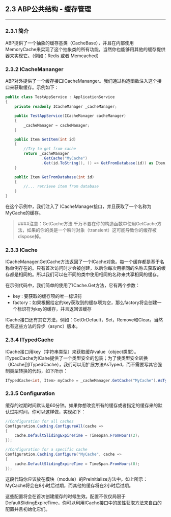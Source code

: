## 2.3 ABP公共结构 - 缓存管理
------------------------------
### 2.3.1 简介
ABP提供了一个抽象的缓存基类（CacheBase），并且在内部使用 MemoryCache来实现了这个抽象类的所有功能，当然你也能够用其他的缓存提供器来实现它。（例如：Redis 或者 Memcached）

### 2.3.2 ICacheMananger
ABP对外提供了一个缓存接口ICacheMananger。我们通过构造函数注入这个接口来获取缓存。示例如下：
```csharp
public class TestAppService : ApplicationService
{
    private readonly ICacheManager _cacheManager;

    public TestAppService(ICacheManager cacheManager)
    {
        _cacheManager = cacheManager;
    }

    public Item GetItem(int id)
    {
        //Try to get from cache
        return _cacheManager
                .GetCache("MyCache")
                .Get(id.ToString(), () => GetFromDatabase(id)) as Item;
    }

    public Item GetFromDatabase(int id)
    {
        //... retrieve item from database
    }
}
```
在这个示例中，我们注入了 ICacheManager接口，并且获取了一个名称为MyCache的缓存。

>####注意：GetCache方法
>千万不要在你的构造函数中使用GetCache方法，如果的你的类是一个瞬时对象（transient）这可能导致你的缓存被dispose掉。

### 2.3.3 ICache
ICacheManager.GetCache方法返回了一个ICache对象。每一个缓存都是基于名称单例存在的。只有首次访问时才会被创建，以后你每次用相同的名称去获取的缓存都是相同的。所以我们可以在不同的类中使用相同的名称来共享相同的缓存。

在示例代码中，我们简单的使用了ICache.Get方法，它有两个参数：
*   key :  要获取的缓存项的唯一标识符
*  factory：如果根据给定的key获取到的缓存项为空，那么factory将会创建一个标识符为key的缓存，并且返回该缓存

ICache接口还有其它方法，例如：GetOrDefault，Set，Remove和Clear。当然也有这些方法的异步（async）版本。

### 2.3.4 ITypedCache
ICache接口用key（字符串类型）来获取缓存value（object类型）。ITypedCache为ICahe提供了一个类型安全的包装；为了使类型安全转换（ICache到ITypedCache），我们可以用扩展方法AsTyped，而不需要写其它强制类型转换的代码，如下所示：

``` csharp
ITypedCache<int, Item> myCache = _cacheManager.GetCache("MyCache").AsTyped<int, Item>();
```


### 2.3.5 Configuration
缓存的过期时间默认是60分钟。如果你想改变所有的缓存或者指定的缓存来的默认过期时间，你可以这样做，实现如下：
```csharp
//Configuration for all caches
Configuration.Caching.ConfigureAll(cache =>
{
    cache.DefaultSlidingExpireTime = TimeSpan.FromHours(2);
});

//Configuration for a specific cache
Configuration.Caching.Configure("MyCache", cache =>
{
    cache.DefaultSlidingExpireTime = TimeSpan.FromHours(8);
});
```
这段代码你应该放在模块（module）的PreInitialize方法中。如上所示：MyCache将会在8小时后过期，而其他的缓存将在2小时后过期。

这些配置将会在首次创建缓存的时候生效。配置不仅仅局限于DefaultSlidingExpireTime，你可以利用ICache接口中的属性获取方法来自由的配置并且初始化它们。